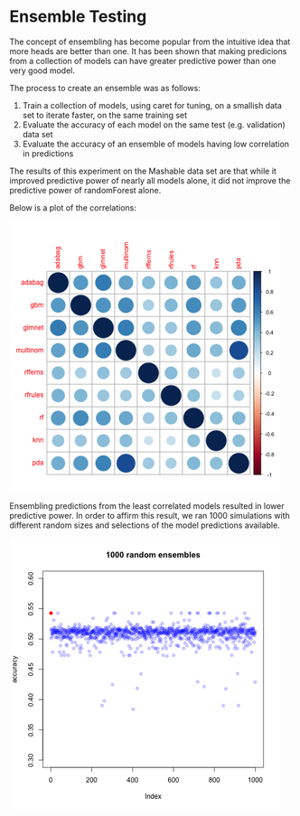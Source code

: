 # Ensemble Testing

The concept of ensembling has become popular from the intuitive idea that more heads are better than one. It has been shown that making predicions from a collection of models can have greater predictive power than one very good model.

The process to create an ensemble was as follows:

1. Train a collection of models, using caret for tuning, on a smallish data set to iterate faster, on the same training set
2. Evaluate the accuracy of each model on the same test (e.g. validation) data set
3. Evaluate the accuracy of an ensemble of models having low correlation in predictions

The results of this experiment on the Mashable data set are that while it improved predictive power of nearly all models alone, it did not improve the predictive power of randomForest alone.

Below is a plot of the correlations:

![Ensembles Correlation](datadir/ensemblecorr.png)

Ensembling predictions from the least correlated models resulted in lower predictive power. In order to affirm this result, we ran 1000 simulations with different random sizes and selections of the model predictions available.

![1000 simulations](datadir/randomensemblesims.png)
